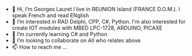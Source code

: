 - 👋 Hi, I’m Georges Lauret
I live in REUNION Island (FRANCE D.O.M.). I speak French and read ENglish
- 👀 I’m interested in RAD Delphi, CPP, C#, Python.
I'm also interested for create IOT modules with MBED LPC-1728, ARDUINO, PICAXE
- 🌱 I’m currently learning C# and Python 
- 💞️ I’m looking to collaborate on All who relates above
- 📫 How to reach me ...

<!---
GeorgesLauret/GeorgesLauret is a ✨ special ✨ repository because its `README.md` (this file) appears on your GitHub profile.
You can click the Preview link to take a look at your changes.
--->
